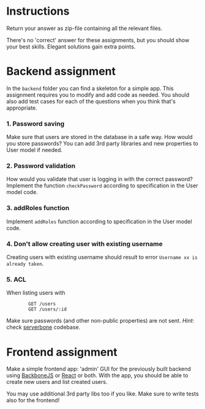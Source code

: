 # Instructions
Return your answer as zip-file containing all the relevant files. 

There's no 'correct' answer for these assignments, but you should show your best skills. Elegant solutions gain extra points.

# Backend assignment

In the `backend` folder you can find a skeleton for a simple app. This assignment requires you to modify and add code as needed. You should also add test cases for each of the questions when you think that's appropriate.

### 1. Password saving

Make sure that users are stored in the database in a safe way. How would you store passwords? You can add 3rd party libraries and new properties to User model if needed.

### 2. Password validation

How would you validate that user is logging in with the correct password? Implement the function `checkPassword` according to specification in the User model code.

### 3. addRoles function
Implement `addRoles` function according to specification in the User model code.

### 4. Don't allow creating user with existing username
Creating users with existing username should result to error `Username xx is already taken`.

### 5. ACL
When listing users with

			GET /users
			GET /users/:id
		
Make sure passwords (and other non-public properties) are not sent. _Hint_: check [serverbone](https://github.com/Everyplay/serverbone) codebase.


# Frontend assignment
Make a simple frontend app: 'admin' GUI for the previously built backend using [BackboneJS](http://backbonejs.org/) or [React](http://facebook.github.io/react/) or both. With the app, you should be able to create new users and list created users.

You may use additional 3rd party libs too if you like. Make sure to write tests also for the frontend!